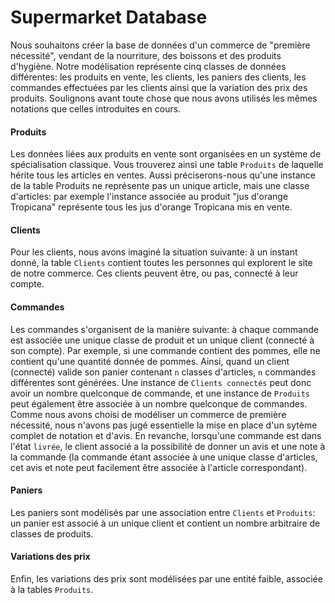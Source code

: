 # Supermarket Database

Nous souhaitons créer la base de données d'un commerce de "première nécessité", vendant de la nourriture, des boissons et des produits d'hygiène. Notre modélisation représente cinq classes de données différentes: les produits en vente, les clients, les paniers des clients, les commandes effectuées par les clients ainsi que la variation des prix des produits.
Soulignons avant toute chose que nous avons utilisés les mêmes notations que celles introduites en cours.

#### Produits
Les données liées aux produits en vente sont organisées en un système de spécialisation classique. Vous trouverez ainsi une table ``Produits`` de laquelle hérite tous les articles en ventes. Aussi préciserons-nous qu'une instance de la table Produits ne représente pas un unique article, mais une classe d'articles: par exemple l'instance associée au produit "jus d'orange Tropicana" représente tous les jus d'orange Tropicana mis en vente.

#### Clients
Pour les clients, nous avons imaginé la situation suivante: à un instant donné, la table ``Clients`` contient toutes les personnes qui explorent le site de notre commerce. Ces clients peuvent être, ou pas, connecté à leur compte.

#### Commandes
Les commandes s'organisent de la manière suivante: à chaque commande est associée une unique classe de produit et un unique client (connecté à son compte). Par exemple, si une commande contient des pommes, elle ne contient qu'une quantité donnée de pommes. Ainsi, quand un client (connecté) valide son panier contenant ``n`` classes d'articles, ``n`` commandes différentes sont générées. Une instance de ``Clients connectés`` peut donc avoir un nombre quelconque de commande, et une instance de ``Produits`` peut également être associée à un nombre quelconque de commandes.
Comme nous avons choisi de modéliser un commerce de première nécessité, nous n'avons pas jugé essentielle la mise en place d'un sytème complet de notation et d'avis. En revanche, lorsqu'une commande est dans l'état ``livrée``, le client associé a la possibilité de donner un avis et une note à la commande (la commande étant associée à une unique classe d'articles, cet avis et note peut facilement être associée à l'article correspondant).

#### Paniers
Les paniers sont modélisés par une association entre ``Clients`` et ``Produits``: un panier est associé à un unique client et contient un nombre arbitraire de classes de produits.

#### Variations des prix
Enfin, les variations des prix sont modélisées par une entité faible, associée à la tables ``Produits``.